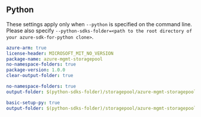 ## Python

These settings apply only when `--python` is specified on the command line.
Please also specify `--python-sdks-folder=<path to the root directory of your azure-sdk-for-python clone>`.

``` yaml $(track2)
azure-arm: true
license-header: MICROSOFT_MIT_NO_VERSION
package-name: azure-mgmt-storagepool
no-namespace-folders: true
package-version: 1.0.0
clear-output-folder: true
```

``` yaml $(python-mode) == 'update' && $(track2)
no-namespace-folders: true
output-folder: $(python-sdks-folder)/storagepool/azure-mgmt-storagepool/azure/mgmt/storagepool
```

``` yaml $(python-mode) == 'create' && $(track2)
basic-setup-py: true
output-folder: $(python-sdks-folder)/storagepool/azure-mgmt-storagepool
```
